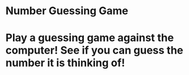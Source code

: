 # Number Guessing Game
# Play a guessing game against the computer! See if you can guess the number it is thinking of!
